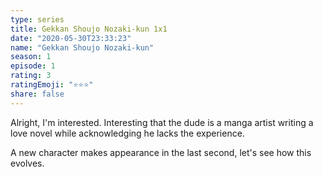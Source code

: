 ```yaml
--- 
type: series 
title: Gekkan Shoujo Nozaki-kun 1x1 
date: "2020-05-30T23:33:23" 
name: "Gekkan Shoujo Nozaki-kun" 
season: 1 
episode: 1 
rating: 3 
ratingEmoji: "⭐️⭐️⭐️" 
share: false 
---
```


Alright, I'm interested. Interesting that the dude is a manga artist writing a love novel while acknowledging he lacks the experience.

A new character makes appearance in the last second, let's see how this evolves.

